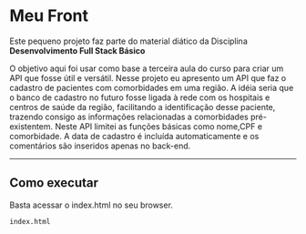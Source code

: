 # Meu Front

Este pequeno projeto faz parte do material diático da Disciplina **Desenvolvimento Full Stack Básico** 

O objetivo aqui foi usar como base a terceira aula do curso para criar um API que fosse útil e versátil.
Nesse projeto eu apresento um API que faz o cadastro de pacientes com comorbidades em uma região.
A idéia seria que o banco de cadastro no futuro fosse ligada à rede com os hospitais e centros de saúde da região, facilitando a identificação desse paciente, trazendo consigo as informações relacionadas a comorbidades pré-existentem. 
Neste API limitei as funções básicas como nome,CPF e comorbidade. A data de cadastro é incluída automaticamente e os comentários são inseridos apenas no back-end.

---
## Como executar

Basta acessar o index.html no seu browser.
```
index.html
```
